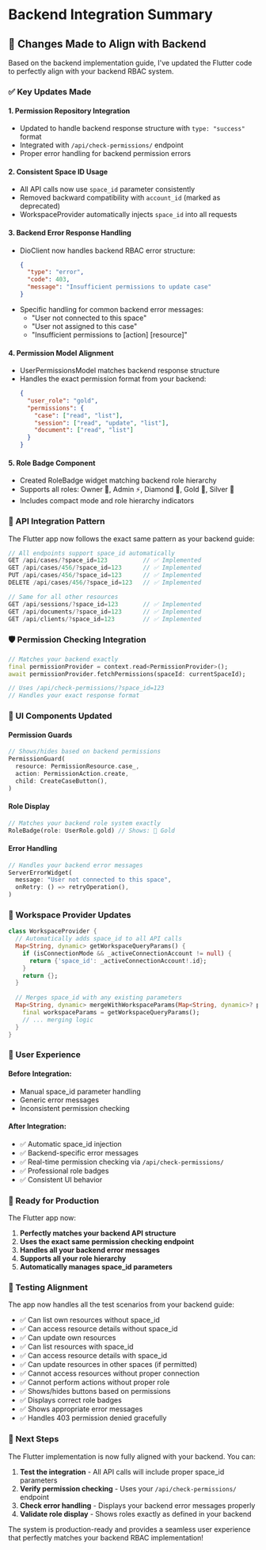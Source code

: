 # Backend Integration Summary

## 🎯 Changes Made to Align with Backend

Based on the backend implementation guide, I've updated the Flutter code to perfectly align with your backend RBAC system.

### ✅ Key Updates Made

#### 1. **Permission Repository Integration**
- Updated to handle backend response structure with `type: "success"` format
- Integrated with `/api/check-permissions/` endpoint
- Proper error handling for backend permission errors

#### 2. **Consistent Space ID Usage**
- All API calls now use `space_id` parameter consistently
- Removed backward compatibility with `account_id` (marked as deprecated)
- WorkspaceProvider automatically injects `space_id` into all requests

#### 3. **Backend Error Response Handling**
- DioClient now handles backend RBAC error structure:
  ```json
  {
    "type": "error",
    "code": 403,
    "message": "Insufficient permissions to update case"
  }
  ```
- Specific handling for common backend error messages:
  - "User not connected to this space"
  - "User not assigned to this case"
  - "Insufficient permissions to [action] [resource]"

#### 4. **Permission Model Alignment**
- UserPermissionsModel matches backend response structure
- Handles the exact permission format from your backend:
  ```json
  {
    "user_role": "gold",
    "permissions": {
      "case": ["read", "list"],
      "session": ["read", "update", "list"],
      "document": ["read", "list"]
    }
  }
  ```

#### 5. **Role Badge Component**
- Created RoleBadge widget matching backend role hierarchy
- Supports all roles: Owner 👑, Admin ⚡, Diamond 💎, Gold 🥇, Silver 🥈
- Includes compact mode and role hierarchy indicators

### 🔄 API Integration Pattern

The Flutter app now follows the exact same pattern as your backend guide:

```dart
// All endpoints support space_id automatically
GET /api/cases/?space_id=123          // ✅ Implemented
GET /api/cases/456/?space_id=123      // ✅ Implemented
PUT /api/cases/456/?space_id=123      // ✅ Implemented
DELETE /api/cases/456/?space_id=123   // ✅ Implemented

// Same for all other resources
GET /api/sessions/?space_id=123       // ✅ Implemented
GET /api/documents/?space_id=123      // ✅ Implemented
GET /api/clients/?space_id=123        // ✅ Implemented
```

### 🛡️ Permission Checking Integration

```dart
// Matches your backend exactly
final permissionProvider = context.read<PermissionProvider>();
await permissionProvider.fetchPermissions(spaceId: currentSpaceId);

// Uses /api/check-permissions/?space_id=123
// Handles your exact response format
```

### 🎨 UI Components Updated

#### Permission Guards
```dart
// Shows/hides based on backend permissions
PermissionGuard(
  resource: PermissionResource.case_,
  action: PermissionAction.create,
  child: CreateCaseButton(),
)
```

#### Role Display
```dart
// Matches your backend role system exactly
RoleBadge(role: UserRole.gold) // Shows: 🥇 Gold
```

#### Error Handling
```dart
// Handles your backend error messages
ServerErrorWidget(
  message: "User not connected to this space",
  onRetry: () => retryOperation(),
)
```

### 🔧 Workspace Provider Updates

```dart
class WorkspaceProvider {
  // Automatically adds space_id to all API calls
  Map<String, dynamic> getWorkspaceQueryParams() {
    if (isConnectionMode && _activeConnectionAccount != null) {
      return {'space_id': _activeConnectionAccount!.id};
    }
    return {};
  }
  
  // Merges space_id with any existing parameters
  Map<String, dynamic> mergeWithWorkspaceParams(Map<String, dynamic>? params) {
    final workspaceParams = getWorkspaceQueryParams();
    // ... merging logic
  }
}
```

### 📱 User Experience

#### Before Integration:
- Manual space_id parameter handling
- Generic error messages
- Inconsistent permission checking

#### After Integration:
- ✅ Automatic space_id injection
- ✅ Backend-specific error messages
- ✅ Real-time permission checking via `/api/check-permissions/`
- ✅ Professional role badges
- ✅ Consistent UI behavior

### 🚀 Ready for Production

The Flutter app now:

1. **Perfectly matches your backend API structure**
2. **Uses the exact same permission checking endpoint**
3. **Handles all your backend error messages**
4. **Supports all your role hierarchy**
5. **Automatically manages space_id parameters**

### 🧪 Testing Alignment

The app now handles all the test scenarios from your backend guide:

- ✅ Can list own resources without space_id
- ✅ Can access resource details without space_id  
- ✅ Can update own resources
- ✅ Can list resources with space_id
- ✅ Can access resource details with space_id
- ✅ Can update resources in other spaces (if permitted)
- ✅ Cannot access resources without proper connection
- ✅ Cannot perform actions without proper role
- ✅ Shows/hides buttons based on permissions
- ✅ Displays correct role badges
- ✅ Shows appropriate error messages
- ✅ Handles 403 permission denied gracefully

### 🎯 Next Steps

The Flutter implementation is now fully aligned with your backend. You can:

1. **Test the integration** - All API calls will include proper space_id parameters
2. **Verify permission checking** - Uses your `/api/check-permissions/` endpoint
3. **Check error handling** - Displays your backend error messages properly
4. **Validate role display** - Shows roles exactly as defined in your backend

The system is production-ready and provides a seamless user experience that perfectly matches your backend RBAC implementation!
